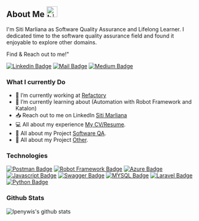 

## About Me <img src="https://user-images.githubusercontent.com/1303154/88677602-1635ba80-d120-11ea-84d8-d263ba5fc3c0.gif" width="28px" height="28px" alt="hi">

<!-- 🚀 Check out my New Portfolio [islemmaboud.com](https://islemmaboud.com)  -->

I'm Siti Marliana as Software Quality Assurance and Lifelong Learner. I dedicated time to the software quality assurance field and found it enjoyable to explore other domains. 

Find & Reach out to me!"

[![Linkedin Badge](https://img.shields.io/badge/-Siti_Marliana-0e76a8?style=flat&labelColor=0e76a8&logo=linkedin&logoColor=white)](https://www.linkedin.com/in/siti-marliana/)  [![Mail Badge](https://img.shields.io/badge/-Siti_Marliana-C51605?style=flat&labelColor=C51605&logo=gmail&logoColor=white)](sitimarliana1703@gmail.com)
[![Medium Badge](https://img.shields.io/badge/-Siti_Marliana-4F4A45?style=flat&labelColor=4F4A45&logo=medium&logoColor=white)](https://medium.com/@msitimarliana)



<!-- TODO: Add last video link -->

### What I currently Do

- 🔭 I’m currently working at [Refactory](https://refactory.id/)
- 🌾 I’m currently learning about (Automation with Robot Framework and  Katalon)
- 📥 Reach out to me on LinkedIn [Siti Marliana](https://www.linkedin.com/in/siti-marliana/)
- 💻 All about my experience [My CV/Resume](https://drive.google.com/file/d/1To0lUrZc68uHvhkdeRFErnGgKCyBuY1I/view?usp=sharing).
- 📑 All about my Project [Software QA](https://sites.google.com/view/sitimarliana/).
- 📑 All about my Project [Other](https://dribbble.com/sitimarliana).


### Technologies

<!-- TODO: Make technologies links takes you to repositories -->

[![Postman Badge](https://img.shields.io/badge/-Postman-ff713e?style=for-the-badge&labelColor=black&logo=postman&logoColor=ff713e)](#) 
[![Robot Framework Badge](https://img.shields.io/badge/-RobotFramework-FFFFDD?style=for-the-badge&labelColor=black&logo=RobotFramework&logoColor=FFFFDD)](#) 
[![Azure Badge](https://img.shields.io/badge/-Azure_Service-007acc?style=for-the-badge&labelColor=black&logo=microsoft&logoColor=007acc)](#) 
[![Javascript Badge](https://img.shields.io/badge/-Javascript-F0DB4F?style=for-the-badge&labelColor=black&logo=javascript&logoColor=F0DB4F)](#) 
[![Swagger Badge](https://img.shields.io/badge/-Swagger-729d08?style=for-the-badge&labelColor=black&logo=swagger&logoColor=729d08)](#) 
[![MYSQL Badge](https://img.shields.io/badge/-mysql-FFFFDD?style=for-the-badge&labelColor=black&logo=mysql&logoColor=FFFFDD)](#)
[![Laravel Badge](https://img.shields.io/badge/-laravel-f04033?style=for-the-badge&labelColor=black&logo=laravel&logoColor=f04033)](#)
[![Python Badge](https://img.shields.io/badge/-python-007acc?style=for-the-badge&labelColor=black&logo=python&logoColor=007acc)](#)




<!--END_SECTION:waka-->

### Github Stats

![Ipenywis's github stats](https://github-readme-stats.vercel.app/api?username=sitimarliana&count_private=true&theme=tokyonight&hide=contribs,prs)

</details>


[reactplaylist]: https://www.youtube.com/watch?v=KxXXEL-k47Y&list=PLvXDmnBbOF7RnYiZvDwl2Pzcs2kfi10wd
[vscodetutorial]: https://www.youtube.com/watch?v=Bkie2ai8qeE&t=8s
[htmltutorial]: https://www.youtube.com/watch?v=VK6MXVxOsws&t=27s
[javascripttutorial]: https://www.youtube.com/watch?v=D-*LHKvmX37E*
